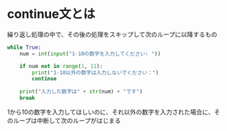 # continue文とは
繰り返し処理の中で、その後の処理をスキップして次のループに以降するもの　

```Python
while True:
    num = int(input("1-10の数字を入力してください: "))

    if num not in range(1, 11):
        print("1-10以外の数字は入力しないでください：")
        continue
    
    print("入力した数字は" + str(num) + "です")
    break
```

1から10の数字を入力してほしいのに、それ以外の数字を入力された場合に、そのループは中断して次のループがはじまる
